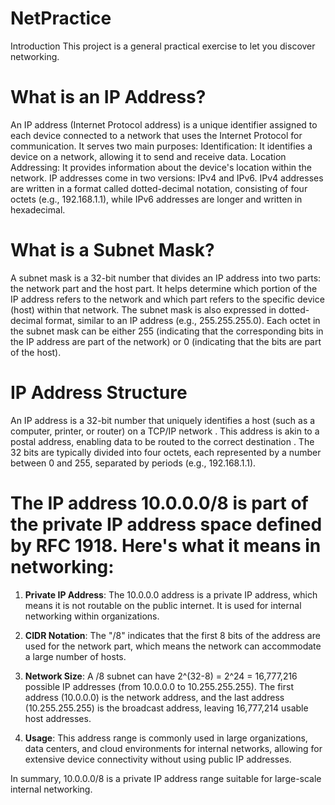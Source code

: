 # NetPractice
Introduction This project is a general practical exercise to let you discover networking.


# What is an IP Address?
An IP address (Internet Protocol address) is a unique identifier assigned to each device connected to a network that uses the Internet Protocol for communication. It serves two main purposes:
Identification: It identifies a device on a network, allowing it to send and receive data.
Location Addressing: It provides information about the device's location within the network.
IP addresses come in two versions: IPv4 and IPv6. IPv4 addresses are written in a format called dotted-decimal notation, consisting of four octets (e.g., 192.168.1.1), while IPv6 addresses are longer and written in hexadecimal.

# What is a Subnet Mask?
A subnet mask is a 32-bit number that divides an IP address into two parts: the network part and the host part. It helps determine which portion of the IP address refers to the network and which part refers to the specific device (host) within that network.
The subnet mask is also expressed in dotted-decimal format, similar to an IP address (e.g., 255.255.255.0). Each octet in the subnet mask can be either 255 (indicating that the corresponding bits in the IP address are part of the network) or 0 (indicating that the bits are part of the host).

# IP Address Structure
An IP address is a 32-bit number that uniquely identifies a host (such as a computer, printer, or router) on a TCP/IP network
. This address is akin to a postal address, enabling data to be routed to the correct destination
. The 32 bits are typically divided into four octets, each represented by a number between 0 and 255, separated by periods (e.g., 192.168.1.1).

# The IP address 10.0.0.0/8 is part of the private IP address space defined by RFC 1918. Here's what it means in networking:

1. **Private IP Address**: The 10.0.0.0 address is a private IP address, which means it is not routable on the public internet. It is used for internal networking within organizations.

2. **CIDR Notation**: The "/8" indicates that the first 8 bits of the address are used for the network part, which means the network can accommodate a large number of hosts.

3. **Network Size**: A /8 subnet can have 2^(32-8) = 2^24 = 16,777,216 possible IP addresses (from 10.0.0.0 to 10.255.255.255). The first address (10.0.0.0) is the network address, and the last address (10.255.255.255) is the broadcast address, leaving 16,777,214 usable host addresses.

4. **Usage**: This address range is commonly used in large organizations, data centers, and cloud environments for internal networks, allowing for extensive device connectivity without using public IP addresses.

In summary, 10.0.0.0/8 is a private IP address range suitable for large-scale internal networking.
